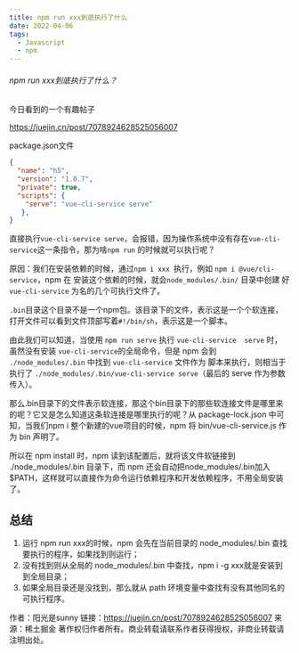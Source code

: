 ```yaml
---
title: npm run xxx到底执行了什么
date: 2022-04-06
tags:
  - Javascript
  - npm
---
```

###### npm run xxx到底执行了什么？

今日看到的一个有趣帖子

https://juejin.cn/post/7078924628525056007

package.json文件

```json
{
  "name": "h5",
  "version": "1.0.7",
  "private": true,
  "scripts": {
    "serve": "vue-cli-service serve"
   },
}
```

直接执行`vue-cli-service serve`，会报错，因为操作系统中没有存在`vue-cli-service`这一条指令，那为啥`npm run` 的时候就可以执行呢？

原因：我们在安装依赖的时候，通过`npm i xxx `执行，例如 `npm i @vue/cli-service`，npm 在 安装这个依赖的时候，就会`node_modules/.bin/` 目录中创建 好`vue-cli-service` 为名的几个可执行文件了。

`.bin`目录这个目录不是一个npm包。该目录下的文件，表示这是一个个软连接，打开文件可以看到文件顶部写着`#!/bin/sh`，表示这是一个脚本。

由此我们可以知道，当使用 `npm run serve` 执行 `vue-cli-service  serve` 时，虽然没有安装 `vue-cli-service`的全局命令，但是 npm 会到 `./node_modules/.bin` 中找到 `vue-cli-service` 文件作为  脚本来执行，则相当于执行了 `./node_modules/.bin/vue-cli-service serve`（最后的 serve 作为参数传入）。

那么.bin目录下的文件表示软连接，那这个bin目录下的那些软连接文件是哪里来的呢？它又是怎么知道这条软连接是哪里执行的呢？从 package-lock.json 中可知，当我们npm i 整个新建的vue项目的时候，npm 将 bin/vue-cli-service.js 作为 bin 声明了。

所以在 npm install 时，npm 读到该配置后，就将该文件软链接到 ./node_modules/.bin 目录下，而 npm 还会自动把node_modules/.bin加入$PATH，这样就可以直接作为命令运行依赖程序和开发依赖程序，不用全局安装了。

## 总结

1. 运行 npm run xxx的时候，npm 会先在当前目录的 node_modules/.bin 查找要执行的程序，如果找到则运行；
2. 没有找到则从全局的 node_modules/.bin 中查找，npm i -g xxx就是安装到到全局目录；
3. 如果全局目录还是没找到，那么就从 path 环境变量中查找有没有其他同名的可执行程序。

作者：阳光是sunny
链接：https://juejin.cn/post/7078924628525056007
来源：稀土掘金
著作权归作者所有。商业转载请联系作者获得授权，非商业转载请注明出处。